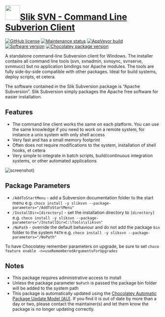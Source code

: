 # [<img src="https://cdn.jsdelivr.net/gh/dgalbraith/chocolatey-packages@ca5faf67d35c123083f63c7517c1a7b01ad28728/icons/sliksvn.png" width="48" height="48"/>Slik SVN - Command Line Subverion Client](https://chocolatey.org/packages/sliksvn)

[![GitHub license](https://img.shields.io/badge/License-Apache%202.0-green.svg)](https://svn.apache.org/repos/asf/subversion/trunk/LICENSE)
[![Maintenance status](https://img.shields.io/badge/Maintained%3F-yes-green.svg)](https://github.com/dgalbraith/chocolatey-packages/graphs/commit-activity)
[![AppVeyor build](https://img.shields.io/appveyor/ci/dgalbraith/chocolatey-packages)](https://ci.appveyor.com/project/dgalbraith/chocolatey-packages)
[![Software version](https://img.shields.io/badge/Source-v1.14.1-blue)](https://sliksvn.com/download)
[![Chocolatey package version](https://img.shields.io/chocolatey/v/sliksvn?label=Chocolatey)](https://chocolatey.org/packages/sliksvn)

A standalone command-line Subversion client for Windows. The installer contains all command line tools (svn, svnadmin,
svnsync, svnserve, svnmucc) but no application bindings nor Apache modules. The tools are fully side-by-side
compatible with other packages. Ideal for build systems, deploy scripts, et cetera.

The software contained in the Slik Subversion package is “Apache Subversion”. Slik Subversion simply packages the
Apache free software for easier installation.

## Features

* The command line client works the same on each platform. You can use the same knowledge if you need to work on a
remote system, for instance a unix system with only shell access
* Very fast and has a small memory footprint
* Often does not require modifications to the system, installation of shell hooks, et cetera
* Very simple to integrate in batch scripts, build/continuous integration systems, or other automated applications

![screenshot](https://cdn.jsdelivr.net/gh/dgalbraith/chocolatey-packages@ca5faf67d35c123083f63c7517c1a7b01ad28728/automatic/sliksvn/screenshot.png))

## Package Parameters

* `/AddToStartMenu` - add a Subversion documentation folder to the start menu
  e.g. `choco install -y sliksvn --package-parameters="/AddToStartMenu"`
* `/InstallDir=[directory]` - set the installation directory to `[directory]`
  e.g. `choco install -y sliksvn --package-parameters="/InstallDir=C:\Tools\sliksvn"`
* `/NoPath` - override the default behaviour and do not add the package `bin` folder to the system `PATH`
  e.g. `choco install -y sliksvn --package-parameters="/NoPath"`

To have Chocolatey remember parameters on upgrade, be sure to set `choco feature enable -n=useRememberedArgumentsForUpgrades`

## Notes

* This package requires administrative access to install
* Unless the package parameter `NoPath` is passed the package bin folder will be added to the system path
* This package is automatically updated using the [Chocolatey Automatic Package Update Model (AU)](https://github.com/majkinetor/au/blob/master/README.md).
  If you find it is out of date by more than a day or two, please contact the maintainer(s) and let them know the package is no longer updating correctly.
